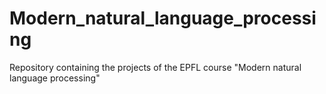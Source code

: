 # Modern_natural_language_processing
Repository containing the projects of the EPFL course "Modern natural language processing"
